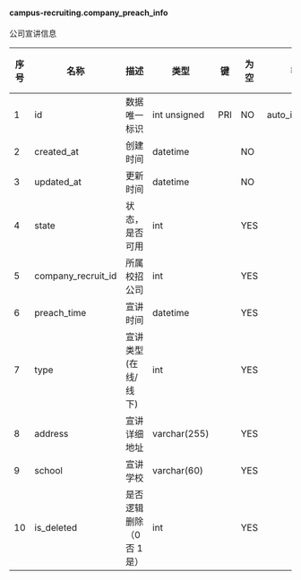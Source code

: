 #### campus-recruiting.company_preach_info 
公司宣讲信息

| 序号 | 名称 | 描述 | 类型 | 键 | 为空 | 额外 | 默认值 |
| ---- | ---- | ---- | ---- | ---- | ---- | ---- | ---- |
| 1 | id | 数据唯一标识 | int unsigned | PRI | NO | auto_increment |  |
| 2 | created_at | 创建时间 | datetime |  | NO |  |  |
| 3 | updated_at | 更新时间 | datetime |  | NO |  |  |
| 4 | state | 状态，是否可用 | int |  | YES |  |  |
| 5 | company_recruit_id | 所属校招公司 | int |  | YES |  |  |
| 6 | preach_time | 宣讲时间 | datetime |  | YES |  |  |
| 7 | type | 宣讲类型(在线/线下) | int |  | YES |  |  |
| 8 | address | 宣讲详细地址 | varchar(255) |  | YES |  |  |
| 9 | school | 宣讲学校 | varchar(60) |  | YES |  |  |
| 10 | is_deleted | 是否逻辑删除（0 否 1是） | int |  | YES |  | 0 |
